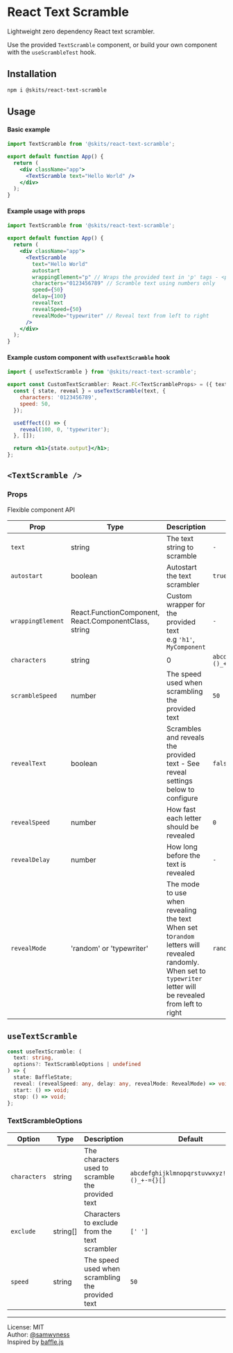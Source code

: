 # React Text Scramble

Lightweight zero dependency React text scrambler.

Use the provided `TextScramble` component, or build your own component with the
`useScrambleTest` hook.

## Installation

```sh
npm i @skits/react-text-scramble
```

## Usage

#### Basic example

```jsx
import TextScramble from '@skits/react-text-scramble';

export default function App() {
  return (
    <div className="app">
      <TextScramble text="Hello World" />
    </div>
  );
}
```

#### Example usage with props

```jsx
import TextScramble from '@skits/react-text-scramble';

export default function App() {
  return (
    <div className="app">
      <TextScramble
        text="Hello World"
        autostart
        wrappingElement="p" // Wraps the provided text in 'p' tags - <p>{text}</p>
        characters="0123456789" // Scramble text using numbers only
        speed={50}
        delay={100}
        revealText
        revealSpeed={50}
        revealMode="typewriter" // Reveal text from left to right
      />
    </div>
  );
}
```

#### Example custom component with `useTextScramble` hook

```jsx
import { useTextScramble } from '@skits/react-text-scramble';

export const CustomTextScrambler: React.FC<TextScrambleProps> = ({ text }) => {
  const { state, reveal } = useTextScramble(text, {
    characters: '0123456789',
    speed: 50,
  });

  useEffect(() => {
    reveal(100, 0, 'typewriter');
  }, []);

  return <h1>{state.output}</h1>;
};
```

## `<TextScramble />`

### Props

Flexible component API

| Prop              | Type                                                  | Description                                                                                                                                                          | Default                                        |
| ----------------- | ----------------------------------------------------- | -------------------------------------------------------------------------------------------------------------------------------------------------------------------- | ---------------------------------------------- |
| `text`            | string                                                | The text string to scramble                                                                                                                                          | `-`                                            |
| `autostart`       | boolean                                               | Autostart the text scrambler                                                                                                                                         | `true`                                         |
| `wrappingElement` | React.FunctionComponent, React.ComponentClass, string | Custom wrapper for the provided text<br/>e.g `'h1'`, `MyComponent`                                                                                                   | `-`                                            |
| `characters`      | string                                                | 0                                                                                                                                                                    | `abcdefghijklmnopqrstuvwxyz!@#$%^&*()_+-={}[]` |
| `scrambleSpeed`   | number                                                | The speed used when scrambling the provided text                                                                                                                     | `50`                                           |
| `revealText`      | boolean                                               | Scrambles and reveals the provided text - See reveal settings below to configure                                                                                     | `false`                                        |
| `revealSpeed`     | number                                                | How fast each letter should be revealed                                                                                                                              | `0`                                            |
| `revealDelay`     | number                                                | How long before the text is revealed                                                                                                                                 | `-`                                            |
| `revealMode`      | 'random' or 'typewriter'                              | The mode to use when revealing the text<br/> When set to`random` letters will revealed randomly. When set to `typewriter` letter will be revealed from left to right | `random`                                       |

## `useTextScramble`

```ts
const useTextScramble: (
  text: string,
  options?: TextScrambleOptions | undefined
) => {
  state: BaffleState;
  reveal: (revealSpeed: any, delay: any, revealMode: RevealMode) => void;
  start: () => void;
  stop: () => void;
};
```

### TextScrambleOptions

| Option       | Type     | Description                                       | Default                                        |
| ------------ | -------- | ------------------------------------------------- | ---------------------------------------------- |
| `characters` | string   | The characters used to scramble the provided text | `abcdefghijklmnopqrstuvwxyz!@#$%^&*()_+-={}[]` |
| `exclude`    | string[] | Characters to exclude from the text scrambler     | `[' ']`                                        |
| `speed`      | string   | The speed used when scrambling the provided text  | `50`                                           |

---

License: MIT<br/>
Author: [@samwyness](https://github.com/samwyness)<br/>
Inspired by [baffle.js](https://github.com/camwiegert/baffle)<br/>

